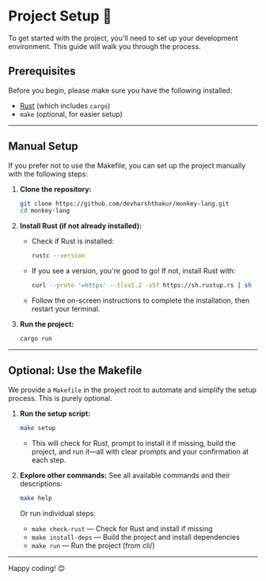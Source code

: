 # Project Setup 🚀

To get started with the project, you'll need to set up your development environment. This guide will walk you through the process.

## Prerequisites

Before you begin, please make sure you have the following installed:

-   [Rust](https://www.rust-lang.org/tools/install) (which includes `cargo`)
-   `make` (optional, for easier setup)

---

## Manual Setup

If you prefer not to use the Makefile, you can set up the project manually with the following steps:

1. **Clone the repository:**
    ```bash
    git clone https://github.com/devharshthakur/monkey-lang.git
    cd monkey-lang
    ```

2. **Install Rust (if not already installed):**
    - Check if Rust is installed:
      ```bash
      rustc --version
      ```
    - If you see a version, you're good to go! If not, install Rust with:
      ```bash
      curl --proto '=https' --tlsv1.2 -sSf https://sh.rustup.rs | sh
      ```
    - Follow the on-screen instructions to complete the installation, then restart your terminal.


3. **Run the project:**
    ```bash
    cargo run
    ```

---

## Optional: Use the Makefile

We provide a `Makefile` in the project root to automate and simplify the setup process. This is purely optional.

1. **Run the setup script:**
    ```bash
    make setup
    ```
    - This will check for Rust, prompt to install it if missing, build the project, and run it—all with clear prompts and your confirmation at each step.

2. **Explore other commands:**
    See all available commands and their descriptions:
    ```bash
    make help
    ```
    Or run individual steps:
    - `make check-rust` — Check for Rust and install if missing
    - `make install-deps` — Build the project and install dependencies
    - `make run` — Run the project (from cli/)

---

Happy coding! 😊 